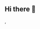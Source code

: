 ## Hi there 👋

<!--
**skander9999/skander9999** is a ✨ _special_ ✨ repository because its `README.md` (this file) appears on your GitHub profile.

Here are some ideas to get you started:

- 🔭 I’m currently working on my linktree
- 🌱 I’m currently learning the fundamentals of HTML and CSS.
- 👯 I’m looking to collaborate large projects.
- 🤔 I’m looking for help with CSS
- 📫 How to reach me: rekik.skander.be@gmail.com
- ⚡ Fun fact:  spent most of my time trying to change the direction of the gradient color on my wallpaper.-->
,
